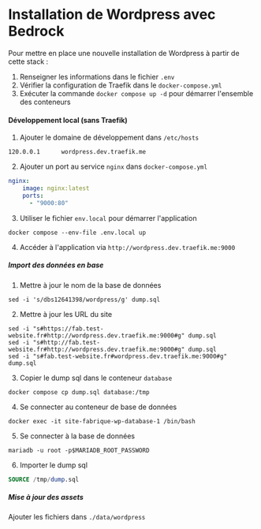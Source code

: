 # Installation de Wordpress avec Bedrock

Pour mettre en place une nouvelle installation de Wordpress à partir de cette stack :

1. Renseigner les informations dans le fichier `.env`
2. Vérifier la configuration de Traefik dans le `docker-compose.yml`
2. Exécuter la commande `docker compose up -d` pour démarrer l'ensemble des conteneurs

#### Développement local (sans Traefik)

1. Ajouter le domaine de développement dans `/etc/hosts`
```
120.0.0.1      wordpress.dev.traefik.me
```

2. Ajouter un port au service `nginx` dans `docker-compose.yml`
```yaml
nginx:
    image: nginx:latest
    ports:
      - "9000:80"
```

3. Utiliser le fichier `env.local` pour démarrer l'application
```shell
docker compose --env-file .env.local up
```

4. Accéder à l'application via `http://wordpress.dev.traefik.me:9000`  

##### Import des données en base

1. Mettre à jour le nom de la base de données
```
sed -i 's/dbs12641398/wordpress/g' dump.sql
```

2. Mettre à jour les URL du site
```
sed -i "s#https://fab.test-website.fr#http://wordpress.dev.traefik.me:9000#g" dump.sql
sed -i "s#http://fab.test-website.fr#http://wordpress.dev.traefik.me:9000#g" dump.sql
sed -i "s#fab.test-website.fr#wordpress.dev.traefik.me:9000#g" dump.sql
```

3. Copier le dump sql dans le conteneur `database`
```shell
docker compose cp dump.sql database:/tmp
```

4. Se connecter au conteneur de base de données
```shell
docker exec -it site-fabrique-wp-database-1 /bin/bash
```

5. Se connecter à la base de données
```shell
mariadb -u root -p$MARIADB_ROOT_PASSWORD
```

6. Importer le dump sql
```sql
SOURCE /tmp/dump.sql 
```

##### Mise à jour des assets

Ajouter les fichiers dans `./data/wordpress`
